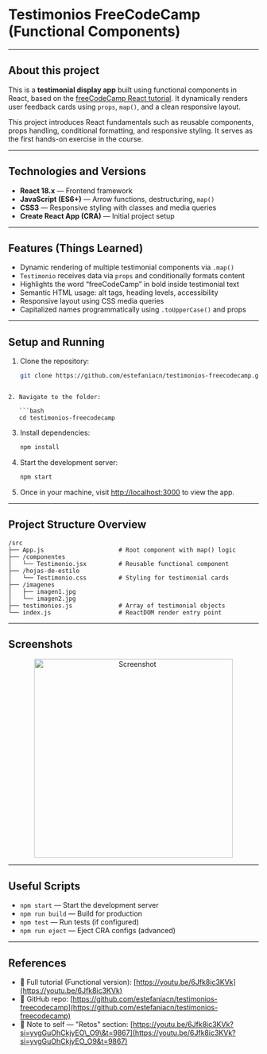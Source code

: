 # Testimonios FreeCodeCamp (Functional Components)

---

## About this project

This is a **testimonial display app** built using functional components in React, based on the [freeCodeCamp React tutorial](https://youtu.be/6Jfk8ic3KVk). It dynamically renders user feedback cards using `props`, `map()`, and a clean responsive layout.

This project introduces React fundamentals such as reusable components, props handling, conditional formatting, and responsive styling. It serves as the first hands-on exercise in the course.

---

## Technologies and Versions

* **React 18.x** — Frontend framework
* **JavaScript (ES6+)** — Arrow functions, destructuring, `map()`
* **CSS3** — Responsive styling with classes and media queries
* **Create React App (CRA)** — Initial project setup

---

## Features (Things Learned)

* Dynamic rendering of multiple testimonial components via `.map()`
* `Testimonio` receives data via `props` and conditionally formats content
* Highlights the word “freeCodeCamp” in bold inside testimonial text
* Semantic HTML usage: alt tags, heading levels, accessibility
* Responsive layout using CSS media queries
* Capitalized names programmatically using `.toUpperCase()` and props

---

## Setup and Running

1. Clone the repository:

   ```bash
   git clone https://github.com/estefaniacn/testimonios-freecodecamp.git
```

2. Navigate to the folder:

   ```bash
   cd testimonios-freecodecamp
   ```

3. Install dependencies:

   ```bash
   npm install
   ```

4. Start the development server:

   ```bash
   npm start
   ```

5. Once in your machine, visit [http://localhost:3000](http://localhost:3000) to view the app.

---

## Project Structure Overview

```
/src
├── App.js                     # Root component with map() logic
├── /componentes
│   └── Testimonio.jsx         # Reusable functional component
├── /hojas-de-estilo
│   └── Testimonio.css         # Styling for testimonial cards
├── /imagenes
│   ├── imagen1.jpg
│   └── imagen2.jpg
├── testimonios.js             # Array of testimonial objects
└── index.js                   # ReactDOM render entry point
```

---

## Screenshots

<p align="center">
  <img src="src/imagenes/scsh01.png" alt="Screenshot" width="400" />
</p>

---

## Useful Scripts

* `npm start` — Start the development server
* `npm run build` — Build for production
* `npm test` — Run tests (if configured)
* `npm run eject` — Eject CRA configs (advanced)

---

## References

* 📘 Full tutorial (Functional version):
  [https://youtu.be/6Jfk8ic3KVk](https://youtu.be/6Jfk8ic3KVk)
* 📂 GitHub repo:
  [https://github.com/estefaniacn/testimonios-freecodecamp](https://github.com/estefaniacn/testimonios-freecodecamp)
* 📝 Note to self — "Retos" section:
  [https://youtu.be/6Jfk8ic3KVk?si=yvgGuOhCkjyEO\_O9\&t=9867](https://youtu.be/6Jfk8ic3KVk?si=yvgGuOhCkjyEO_O9&t=9867)
